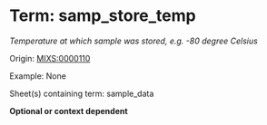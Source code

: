 # Term: samp_store_temp

*Temperature at which sample was stored, e.g. -80 degree Celsius*

Origin: [MIXS:0000110](https://w3id.org/mixs/0000110)

Example: None

Sheet(s) containing term: sample_data

**Optional or context dependent**